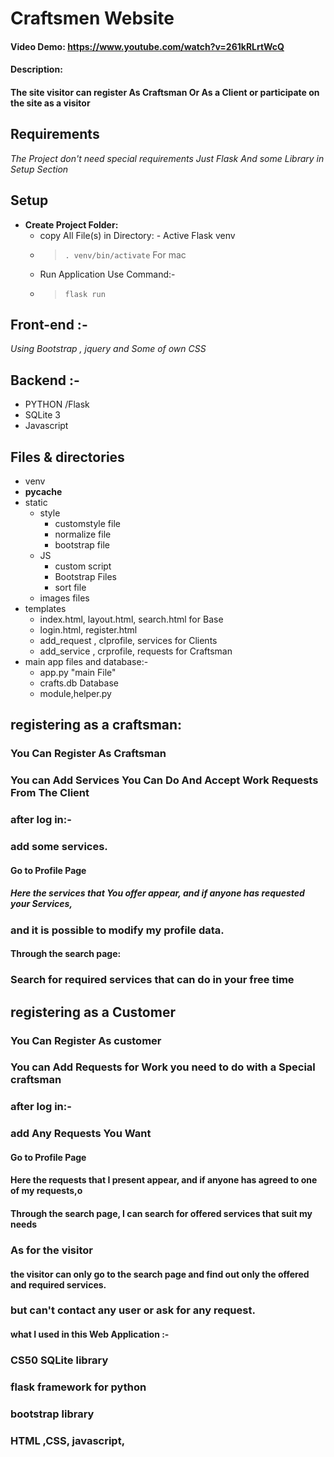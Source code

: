 # Craftsmen Website
#### Video Demo:  https://www.youtube.com/watch?v=261kRLrtWcQ

#### Description:
#### The site visitor can register As Craftsman Or As a Client or participate on the site as a visitor
## Requirements
_The Project don't need special requirements Just Flask And some Library in Setup Section_

## Setup
- **Create Project Folder:** 
    -  copy All File(s) in Directory:
      - Active Flask venv 
	- > `. venv/bin/activate` For mac
	- Run Application Use Command:- 
	- > ` flask run ` 

## Front-end :-
_Using Bootstrap , jquery and Some of own CSS_

## Backend :-
- PYTHON /Flask 
- SQLite 3
- Javascript


## Files & directories
- venv
- __pycache__
- static
	- style
		- customstyle file
		- normalize file
		- bootstrap file
	- JS
		- custom script
		- Bootstrap Files
		- sort file 
	- images files
- templates 
	- index.html, layout.html, search.html for Base
	- login.html, register.html 
	- add_request , clprofile, services for Clients
	- add_service , crprofile, requests for Craftsman
- main app files and database:-
	- app.py "main File"
	- crafts.db  Database
	- module,helper.py


##  registering as a craftsman:
### You Can Register As Craftsman
### You can Add Services You Can Do And Accept Work Requests From The Client
###  after log in:- 
### add some services.
#### Go to Profile Page
##### Here the services that You offer appear, and if anyone has requested your Services,
### and it is possible to modify my profile data.
#### Through the search page:
### Search for required services that  can do in your free time

## registering as a Customer
### You Can Register As customer
### You can Add Requests for Work you need to do with a Special craftsman
###  after log in:- 
### add Any Requests You Want
#### Go to Profile Page
#### Here the requests that I present appear, and if anyone has agreed to one of my requests,o
#### Through the search page, I can search for offered services that suit my needs

###  As for the visitor
#### the visitor can only go to the search page and find out only the offered and required services.
### but can't contact any user or ask for any request.
 #### what I used in this Web Application :-
### CS50 SQLite library
### flask framework for python
###  bootstrap library
### HTML ,CSS,  javascript,



